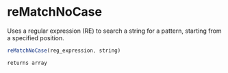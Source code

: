 # reMatchNoCase

Uses a regular expression (RE) to search a string for a pattern, starting from a specified position.

```javascript
reMatchNoCase(reg_expression, string)
```

```javascript
returns array
```
